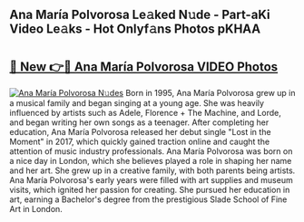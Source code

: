 ## Ana María Polvorosa Le𝚊ked N𝚞de - Part-aKi Video Le𝚊ks - Hot Onlyf𝚊ns Photos pKHAA

# <h2><a href="http://ab55732.deff.icu/?id=Ana+Mar%c3%ada+Polvorosa">🔗 New 👉🔴 Ana María Polvorosa VIDEO Photos</a></h2>

[![Ana María Polvorosa N𝚞des](https://i.imgur.com/rIISA9y.gif)](http://ab55732.deff.icu/?id=Ana+Mar%c3%ada+Polvorosa)
Born in 1995, Ana María Polvorosa grew up in a musical family and began singing at a young age. She was heavily influenced by artists such as Adele, Florence + The Machine, and Lorde, and began writing her own songs as a teenager. After completing her education, Ana María Polvorosa released her debut single "Lost in the Moment" in 2017, which quickly gained traction online and caught the attention of music industry professionals. Ana María Polvorosa was born on a nice day in London, which she believes played a role in shaping her name and her art. She grew up in a creative family, with both parents being artists. Ana María Polvorosa's early years were filled with art supplies and museum visits, which ignited her passion for creating. She pursued her education in art, earning a Bachelor's degree from the prestigious Slade School of Fine Art in London.

